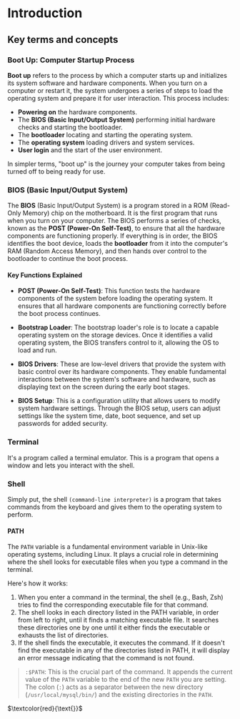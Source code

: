 # Introduction

## Key terms and concepts

### Boot Up: Computer Startup Process

**Boot up** refers to the process by which a computer starts up and initializes its system software and hardware components. When you turn on a computer or restart it, the system undergoes a series of steps to load the operating system and prepare it for user interaction. This process includes:

- **Powering on** the hardware components.
- The **BIOS (Basic Input/Output System)** performing initial hardware checks and starting the bootloader.
- The **bootloader** locating and starting the operating system.
- The **operating system** loading drivers and system services.
- **User login** and the start of the user environment.

In simpler terms, "boot up" is the journey your computer takes from being turned off to being ready for use.

### BIOS (Basic Input/Output System)

The **BIOS** (Basic Input/Output System) is a program stored in a ROM (Read-Only Memory) chip on the motherboard. It is the first program that runs when you turn on your computer. The BIOS performs a series of checks, known as the **POST (Power-On Self-Test)**, to ensure that all the hardware components are functioning properly. If everything is in order, the BIOS identifies the boot device, loads the **bootloader** from it into the computer's RAM (Random Access Memory), and then hands over control to the bootloader to continue the boot process.

#### Key Functions Explained

- **POST (Power-On Self-Test)**: This function tests the hardware components of the system before loading the operating system. It ensures that all hardware components are functioning correctly before the boot process continues.

- **Bootstrap Loader**: The bootstrap loader's role is to locate a capable operating system on the storage devices. Once it identifies a valid operating system, the BIOS transfers control to it, allowing the OS to load and run.

- **BIOS Drivers**: These are low-level drivers that provide the system with basic control over its hardware components. They enable fundamental interactions between the system's software and hardware, such as displaying text on the screen during the early boot stages.

- **BIOS Setup**: This is a configuration utility that allows users to modify system hardware settings. Through the BIOS setup, users can adjust settings like the system time, date, boot sequence, and set up passwords for added security.

### Terminal

It's a program called a terminal emulator. This is a program that opens a window and lets you interact with the shell.

### Shell

Simply put, the shell `(command-line interpreter)` is a program that takes commands from the keyboard and gives them to the operating system to perform. 

#### PATH

The `PATH` variable is a fundamental environment variable in Unix-like operating systems, including Linux. It plays a crucial role in determining where the shell looks for executable files when you type a command in the terminal.

Here's how it works:

1. When you enter a command in the terminal, the shell (e.g., Bash, Zsh) tries to find the corresponding executable file for that command.
2. The shell looks in each directory listed in the PATH variable, in order from left to right, until it finds a matching executable file. It searches these directories one by one until it either finds the executable or exhausts the list of directories.
3. If the shell finds the executable, it executes the command. If it doesn't find the executable in any of the directories listed in PATH, it will display an error message indicating that the command is not found.

> `:$PATH`: This is the crucial part of the command. It appends the current value of the `PATH` variable to the end of the new `PATH` you are setting. The colon (`:`) acts as a separator between the new directory (`/usr/local/mysql/bin/`) and the existing directories in the `PATH`.




$\textcolor{red}{\text{}}$  